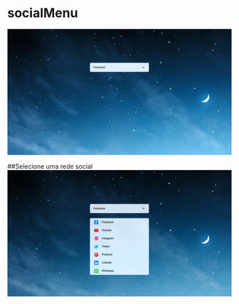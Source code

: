 # socialMenu
![Menu](https://github.com/Jefersoncf/socialMenu/blob/main/Captura%20de%20tela%20de%202021-09-20%2007-08-15.png)

##Selecione uma rede social
![clique na sua opçao](https://github.com/Jefersoncf/socialMenu/blob/main/Captura%20de%20tela%20de%202021-09-20%2007-08-22.png)
